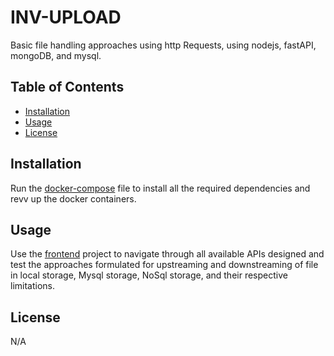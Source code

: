 # INV-UPLOAD

Basic file handling approaches using http Requests, using nodejs, fastAPI, mongoDB, and mysql.

## Table of Contents

- [Installation](#installation)
- [Usage](#usage)
- [License](#license)

## Installation

Run the [docker-compose](docker-compose.yml) file to install all the required dependencies and revv up the docker containers.

## Usage

Use the [frontend](frontend/) project to navigate through all available APIs designed and test the approaches formulated for upstreaming and downstreaming of file in local storage, Mysql storage, NoSql storage, and their respective limitations.


## License

N/A
